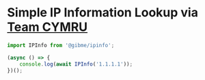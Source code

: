 # Simple IP Information Lookup via [Team CYMRU](https://www.team-cymru.com/ip-asn-mapping)

```javascript
import IPInfo from '@gibme/ipinfo';

(async () => {
    console.log(await IPInfo('1.1.1.1'));
})();
```

